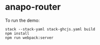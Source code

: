 # anapo-router

To run the demo:
```
stack --stack-yaml stack-ghcjs.yaml build
npm install
npm run webpack:server
```